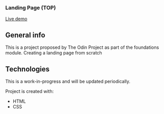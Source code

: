 <h3>Landing Page (TOP)</h3>

[Live demo](#)

## General info
This is a project proposed by The Odin Project as part of the foundations module. Creating a landing page from scratch
	
## Technologies
This is a work-in-progress and will be updated periodically.

Project is created with:
* HTML
* CSS
